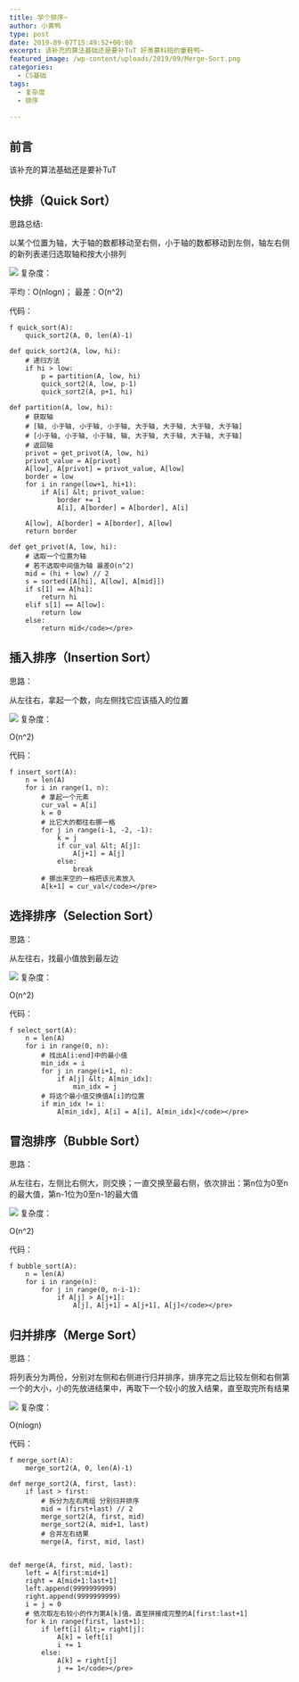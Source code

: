 ```yaml
---
title: 学个排序~
author: 小黄鸭
type: post
date: 2019-09-07T15:49:52+00:00
excerpt: 该补充的算法基础还是要补TuT 好羡慕科班的童鞋鸭~
featured_image: /wp-content/uploads/2019/09/Merge-Sort.png
categories:
  - CS基础
tags:
  - 复杂度
  - 排序

---
```

## 前言

该补充的算法基础还是要补TuT

## 快排（Quick Sort）

思路总结:

以某个位置为轴，大于轴的数都移动至右侧，小于轴的数都移动到左侧，轴左右侧的新列表递归选取轴和按大小排列

![](../2019/09/Sorting_quicksort_anim.gif)
复杂度：

平均：O(nlogn)； 最差：O(n^2) 

代码：

```
f quick_sort(A):
    quick_sort2(A, 0, len(A)-1)

def quick_sort2(A, low, hi):
    # 递归方法
    if hi > low:
        p = partition(A, low, hi)
        quick_sort2(A, low, p-1)
        quick_sort2(A, p+1, hi)

def partition(A, low, hi):
    # 获取轴
    # [轴, 小于轴, 小于轴, 小于轴, 大于轴, 大于轴, 大于轴, 大于轴]
    # [小于轴, 小于轴, 小于轴, 轴, 大于轴, 大于轴, 大于轴, 大于轴]
    # 返回轴
    privot = get_privot(A, low, hi)
    privot_value = A[privot]
    A[low], A[privot] = privot_value, A[low]
    border = low
    for i in range(low+1, hi+1):
        if A[i] &lt; privot_value:
            border += 1
            A[i], A[border] = A[border], A[i]

    A[low], A[border] = A[border], A[low]
    return border

def get_privot(A, low, hi):
    # 选取一个位置为轴
    # 若不选取中间值为轴 最差O(n^2)
    mid = (hi + low) // 2
    s = sorted([A[hi], A[low], A[mid]])
    if s[1] == A[hi]:
        return hi
    elif s[1] == A[low]:
        return low
    else:
        return mid</code></pre>

```
## 插入排序（Insertion Sort）

思路：

从左往右，拿起一个数，向左侧找它应该插入的位置

![](../2019/09/Insertion-sort-example-300px.gif)
复杂度：

O(n^2)

代码：

```
f insert_sort(A):
    n = len(A)
    for i in range(1, n):
        # 拿起一个元素
        cur_val = A[i]
        k = 0
        # 比它大的都往右挪一格
        for j in range(i-1, -2, -1):
            k = j
            if cur_val &lt; A[j]:
                A[j+1] = A[j]
            else:
                break
        # 挪出来空的一格把该元素放入
        A[k+1] = cur_val</code></pre>

```
## 选择排序（Selection Sort）

思路：

从左往右，找最小值放到最左边

![](../2019/09/Selection-Sort-Animation.gif)
复杂度：

O(n^2)

代码：

```
f select_sort(A):
    n = len(A)
    for i in range(0, n):
        # 找出A[i:end]中的最小值
        min_idx = i
        for j in range(i+1, n):
            if A[j] &lt; A[min_idx]:
                min_idx = j
        # 将这个最小值交换值A[i]的位置
        if min_idx != i:
            A[min_idx], A[i] = A[i], A[min_idx]</code></pre>

```
## 冒泡排序（Bubble Sort）

思路：

从左往右，左侧比右侧大，则交换；一直交换至最右侧，依次排出：第n位为0至n的最大值，第n-1位为0至n-1的最大值

![](../2019/09/Bubble-sort-example-300px.gif)
复杂度：

O(n^2)

代码：

```
f bubble_sort(A):
    n = len(A)
    for i in range(n):
        for j in range(0, n-i-1):
            if A[j] > A[j+1]:
                A[j], A[j+1] = A[j+1], A[j]</code></pre>

```
## 归并排序（Merge Sort）

思路：

将列表分为两份，分别对左侧和右侧进行归并排序，排序完之后比较左侧和右侧第一个的大小，小的先放进结果中，再取下一个较小的放入结果，直至取完所有结果

![](../2019/09/220px-Merge-sort-example-300px.gif)
复杂度：

O(nlogn)

代码：

```
f merge_sort(A):
    merge_sort2(A, 0, len(A)-1)

def merge_sort2(A, first, last):
    if last > first:
        # 拆分为左右两组 分别归并排序
        mid = (first+last) // 2
        merge_sort2(A, first, mid)
        merge_sort2(A, mid+1, last)
        # 合并左右结果
        merge(A, first, mid, last)


def merge(A, first, mid, last):
    left = A[first:mid+1]
    right = A[mid+1:last+1]
    left.append(9999999999)
    right.append(9999999999)
    i = j = 0
    # 依次取左右较小的作为第A[k]值，直至拼接成完整的A[first:last+1]
    for k in range(first, last+1):
        if left[i] &lt;= right[j]:
            A[k] = left[i]
            i += 1
        else:
            A[k] = right[j]
            j += 1</code></pre>
```